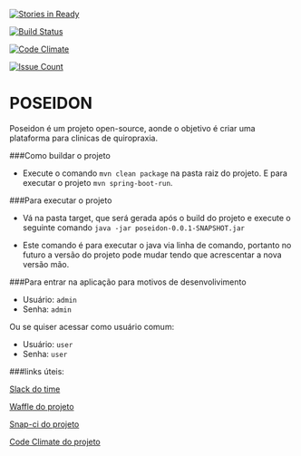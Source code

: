 
[![Stories in Ready](https://badge.waffle.io/tudoNoob/poseidon.svg?label=ready&title=Ready)](http://waffle.io/tudoNoob/poseidon)

[![Build Status](https://snap-ci.com/tudoNoob/poseidon/branch/master/build_image)](https://snap-ci.com/tudoNoob/poseidon/branch/master)

[![Code Climate](https://codeclimate.com/github/tudoNoob/poseidon/badges/gpa.svg)](https://codeclimate.com/github/tudoNoob/poseidon)


[![Issue Count](https://codeclimate.com/github/tudoNoob/poseidon/badges/issue_count.svg)](https://codeclimate.com/github/tudoNoob/poseidon)

# POSEIDON

Poseidon é um projeto open-source, aonde o objetivo é criar uma plataforma para clinicas de quiropraxia.

###Como buildar o projeto

* Execute o comando  `mvn clean package` na pasta raiz do projeto. E para executar o projeto `mvn spring-boot-run`.

###Para executar o projeto

* Vá na pasta target, que será gerada após o build do projeto e execute o seguinte comando `java -jar poseidon-0.0.1-SNAPSHOT.jar`

* Este comando é para executar o java via linha de comando, portanto no futuro a versão do projeto pode mudar tendo que acrescentar a nova versão mão.

###Para entrar na aplicação para motivos de desenvolivimento

* Usuário: `admin`
* Senha: `admin`
 
Ou se quiser acessar como usuário comum:

* Usuário: `user`
* Senha: `user`

###links úteis:

[Slack do time](https://tudonoob.slack.com)

[Waffle do projeto](https://waffle.io/tudoNoob/poseidon)

[Snap-ci do projeto](https://snap-ci.com/tudoNoob/poseidon/branch/master)

[Code Climate do projeto](https://codeclimate.com/github/tudoNoob/poseidon/)


